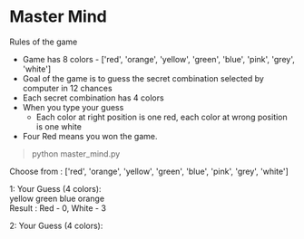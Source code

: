 # Master Mind

Rules of the game  
- Game has 8 colors - ['red', 'orange', 'yellow', 'green', 'blue', 'pink', 'grey', 'white']  
- Goal of the game is to guess the secret combination selected by computer in 12 chances
- Each secret combination has 4 colors
- When you type your guess 
  - Each color at right position is one red, each color at wrong position is one white  
- Four Red means you won the game.  

> python master_mind.py

Choose from :  ['red', 'orange', 'yellow', 'green', 'blue', 'pink', 'grey', 'white']  

1: Your Guess (4 colors):  
yellow green blue orange  
Result : Red - 0, White -  3  

2: Your Guess (4 colors):  
